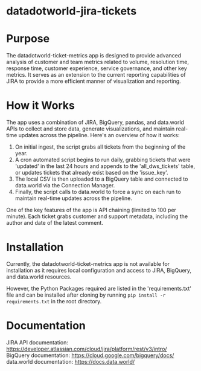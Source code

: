# datadotworld-jira-tickets

# Purpose
The datadotworld-ticket-metrics app is designed to provide advanced analysis of customer and team metrics related to volume, resolution time, response time, customer experience, service governance, and other key metrics. It serves as an extension to the current reporting capabilities of JIRA to provide a more efficient manner of visualization and reporting.

# How it Works
The app uses a combination of JIRA, BigQuery, pandas, and data.world APIs to collect and store data, generate visualizations, and maintain real-time updates across the pipeline. Here's an overview of how it works:

1. On initial ingest, the script grabs all tickets from the beginning of the year.
2. A cron automated script begins to run daily, grabbing tickets that were 'updated' in the last 24 hours and appends to the 'all_dws_tickets' table, or updates tickets that already exist based on the 'issue_key'.
3. The local CSV is then uploaded to a BigQuery table and connected to data.world via the Connection Manager.
4. Finally, the script calls to data.world to force a sync on each run to maintain real-time updates across the pipeline.

One of the key features of the app is API chaining (limited to 100 per minute). Each ticket grabs customer and support metadata, including the author and date of the latest comment.

# Installation
Currently, the datadotworld-ticket-metrics app is not available for installation as it requires local configuration and access to JIRA, BigQuery, and data.world resources.

However, the Python Packages required are listed in the 'requirements.txt' file and can be installed after cloning by running ```pip install -r requirements.txt``` in the root directory.


# Documentation
JIRA API documentation: https://developer.atlassian.com/cloud/jira/platform/rest/v3/intro/  
BigQuery documentation: https://cloud.google.com/bigquery/docs/  
data.world documentation: https://docs.data.world/

